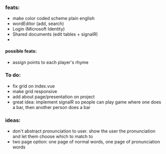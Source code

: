 ### feats:

- make color coded scheme plain english
- wordEditor (add, search)
- Login (Microsoft Identity)
- Shared documents (edit tables + signalR)
-

#### possible feats:

- assign points to each player's rhyme

### To do:

- fix grid on index.vue
- make grid responsive
- add about page/presentation on project
- great idea: implement signalR so people can play game where one does a bar, then another person does a bar

### ideas:

- don't abstract pronunciation to user. show the user the pronunciation and let them choose which to match to
- two page option: one page of normal words, one page of pronunciation words
